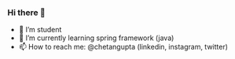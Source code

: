 ### Hi there 👋


- 🔭 I’m student
- 🌱 I’m currently learning spring framework (java)
- 📫 How to reach me: @chetangupta (linkedin, instagram, twitter)
